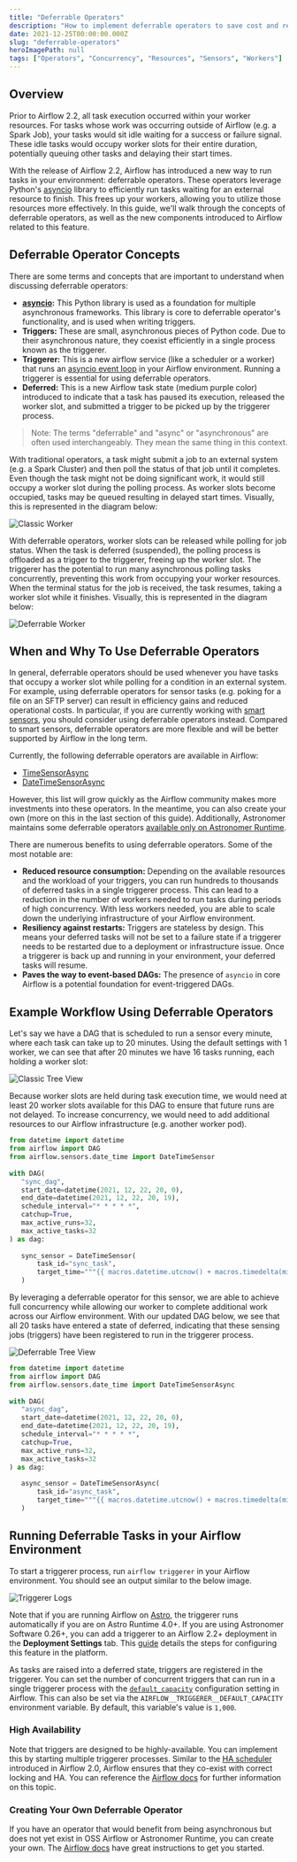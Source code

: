 ```yaml
---
title: "Deferrable Operators"
description: "How to implement deferrable operators to save cost and resources with Airflow."
date: 2021-12-25T00:00:00.000Z
slug: "deferrable-operators"
heroImagePath: null
tags: ["Operators", "Concurrency", "Resources", "Sensors", "Workers"]
---
```


## Overview

Prior to Airflow 2.2, all task execution occurred within your worker resources. For tasks whose work was occurring outside of Airflow (e.g. a Spark Job), your tasks would sit idle waiting for a success or failure signal. These idle tasks would occupy worker slots for their entire duration, potentially queuing other tasks and delaying their start times.

With the release of Airflow 2.2, Airflow has introduced a new way to run tasks in your environment: deferrable operators. These operators leverage Python's [asyncio](https://docs.python.org/3/library/asyncio.html) library to efficiently run tasks waiting for an external resource to finish. This frees up your workers, allowing you to utilize those resources more effectively. In this guide, we'll walk through the concepts of deferrable operators, as well as the new components introduced to Airflow related to this feature.

## Deferrable Operator Concepts

There are some terms and concepts that are important to understand when discussing deferrable operators:

- **[asyncio](https://docs.python.org/3/library/asyncio.html):** This Python library is used as a foundation for multiple asynchronous frameworks. This library is core to deferrable operator's functionality, and is used when writing triggers.
- **Triggers:** These are small, asynchronous pieces of Python code. Due to their asynchronous nature, they coexist efficiently in a single process known as the triggerer.
- **Triggerer:** This is a new airflow service (like a scheduler or a worker) that runs an [asyncio event loop](https://docs.python.org/3/library/asyncio-eventloop.html#asyncio-event-loop) in your Airflow environment. Running a triggerer is essential for using deferrable operators.
- **Deferred:** This is a new Airflow task state (medium purple color) introduced to indicate that a task has paused its execution, released the worker slot, and submitted a trigger to be picked up by the triggerer process.

> Note: The terms "deferrable" and "async" or "asynchronous" are often used interchangeably. They mean the same thing in this context.

With traditional operators, a task might submit a job to an external system (e.g. a Spark Cluster) and then poll the status of that job until it completes. Even though the task might not be doing significant work, it would still occupy a worker slot during the polling process. As worker slots become occupied, tasks may be queued resulting in delayed start times. Visually, this is represented in the diagram below:

![Classic Worker](https://assets2.astronomer.io/main/guides/deferrable-operators/classic_worker_process.png)

With deferrable operators, worker slots can be released while polling for job status. When the task is deferred (suspended), the polling process is offloaded as a trigger to the triggerer, freeing up the worker slot. The triggerer has the potential to run many asynchronous polling tasks concurrently, preventing this work from occupying your worker resources. When the terminal status for the job is received, the task resumes, taking a worker slot while it finishes. Visually, this is represented in the diagram below:

![Deferrable Worker](https://assets2.astronomer.io/main/guides/deferrable-operators/deferrable_operator_process.png)

## When and Why To Use Deferrable Operators

In general, deferrable operators should be used whenever you have tasks that occupy a worker slot while polling for a condition in an external system. For example, using deferrable operators for sensor tasks (e.g. poking for a file on an SFTP server) can result in efficiency gains and reduced operational costs. In particular, if you are currently working with [smart sensors](https://airflow.apache.org/docs/apache-airflow/stable/concepts/deferring.html#smart-sensors), you should consider using deferrable operators instead. Compared to smart sensors, deferrable operators are more flexible and will be better supported by Airflow in the long term.

Currently, the following deferrable operators are available in Airflow:

- [TimeSensorAsync](https://airflow.apache.org/docs/apache-airflow/stable/_api/airflow/sensors/time_sensor/index.html?highlight=timesensor#module-contents)
- [DateTimeSensorAsync](https://airflow.apache.org/docs/apache-airflow/stable/_api/airflow/sensors/date_time/index.html#airflow.sensors.date_time.DateTimeSensorAsync)

However, this list will grow quickly as the Airflow community makes more investments into these operators. In the meantime, you can also create your own (more on this in the last section of this guide). Additionally, Astronomer maintains some deferrable operators [available only on Astronomer Runtime](https://docs.astronomer.io/cloud/deferrable-operators/#astronomers-deferrable-operators).

There are numerous benefits to using deferrable operators. Some of the most notable are:

- **Reduced resource consumption:** Depending on the available resources and the workload of your triggers, you can run hundreds to thousands of deferred tasks in a single triggerer process. This can lead to a reduction in the number of workers needed to run tasks during periods of high concurrency. With less workers needed, you are able to scale down the underlying infrastructure of your Airflow environment.
- **Resiliency against restarts:** Triggers are stateless by design. This means your deferred tasks will not be set to a failure state if a triggerer needs to be restarted due to a deployment or infrastructure issue. Once a triggerer is back up and running in your environment, your deferred tasks will resume.
- **Paves the way to event-based DAGs:** The presence of `asyncio` in core Airflow is a potential foundation for event-triggered DAGs.

## Example Workflow Using Deferrable Operators

Let's say we have a DAG that is scheduled to run a sensor every minute, where each task can take up to 20 minutes. Using the default settings with 1 worker, we can see that after 20 minutes we have 16 tasks running, each holding a worker slot:

![Classic Tree View](https://assets2.astronomer.io/main/guides/deferrable-operators/classic_tree_view.png)

Because worker slots are held during task execution time, we would need at least 20 worker slots available for this DAG to ensure that future runs are not delayed. To increase concurrency, we would need to add additional resources to our Airflow infrastructure (e.g. another worker pod). 

```python
from datetime import datetime
from airflow import DAG
from airflow.sensors.date_time import DateTimeSensor
 
with DAG(
   "sync_dag",
   start_date=datetime(2021, 12, 22, 20, 0),
   end_date=datetime(2021, 12, 22, 20, 19),
   schedule_interval="* * * * *",
   catchup=True,
   max_active_runs=32,
   max_active_tasks=32
) as dag:
 
   sync_sensor = DateTimeSensor(
       task_id="sync_task",
       target_time="""{{ macros.datetime.utcnow() + macros.timedelta(minutes=20) }}""",
   )
```

By leveraging a deferrable operator for this sensor, we are able to achieve full concurrency while allowing our worker to complete additional work across our Airflow environment. With our updated DAG below, we see that all 20 tasks have entered a state of deferred, indicating that these sensing jobs (triggers) have been registered to run in the triggerer process.

![Deferrable Tree View](https://assets2.astronomer.io/main/guides/deferrable-operators/deferrable_tree_view.png)

```python
from datetime import datetime
from airflow import DAG
from airflow.sensors.date_time import DateTimeSensorAsync
 
with DAG(
   "async_dag",
   start_date=datetime(2021, 12, 22, 20, 0),
   end_date=datetime(2021, 12, 22, 20, 19),
   schedule_interval="* * * * *",
   catchup=True,
   max_active_runs=32,
   max_active_tasks=32
) as dag:
 
   async_sensor = DateTimeSensorAsync(
       task_id="async_task",
       target_time="""{{ macros.datetime.utcnow() + macros.timedelta(minutes=20) }}""",
   )
```

## Running Deferrable Tasks in your Airflow Environment

To start a triggerer process, run `airflow triggerer` in your Airflow environment. You should see an output similar to the below image.

![Triggerer Logs](https://assets2.astronomer.io/main/guides/deferrable-operators/triggerer_logs.png)

Note that if you are running Airflow on [Astro](https://docs.astronomer.io/cloud/deferrable-operators#prerequisites), the triggerer runs automatically if you are on Astro Runtime 4.0+. If you are using Astronomer Software 0.26+, you can add a triggerer to an Airflow 2.2+ deployment in the **Deployment Settings** tab. This [guide](https://docs.astronomer.io/enterprise/configure-deployment#triggerer) details the steps for configuring this feature in the platform.

As tasks are raised into a deferred state, triggers are registered in the triggerer. You can set the number of concurrent triggers that can run in a single triggerer process with the [`default_capacity`](https://airflow.apache.org/docs/apache-airflow/stable/configurations-ref.html#triggerer) configuration setting in Airflow. This can also be set via the `AIRFLOW__TRIGGERER__DEFAULT_CAPACITY` environment variable. By default, this variable's value is `1,000`.

### High Availability

Note that triggers are designed to be highly-available. You can implement this by starting multiple triggerer processes. Similar to the [HA scheduler](https://airflow.apache.org/docs/apache-airflow/stable/concepts/scheduler.html#running-more-than-one-scheduler) introduced in Airflow 2.0, Airflow ensures that they co-exist with correct locking and HA. You can reference the [Airflow docs](https://airflow.apache.org/docs/apache-airflow/stable/concepts/deferring.html#high-availability) for further information on this topic.

### Creating Your Own Deferrable Operator

If you have an operator that would benefit from being asynchronous but does not yet exist in OSS Airflow or Astronomer Runtime, you can create your own. The [Airflow docs](https://airflow.apache.org/docs/apache-airflow/stable/concepts/deferring.html#writing-deferrable-operators) have great instructions to get you started.
